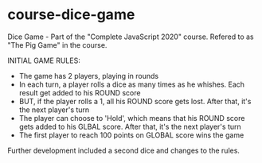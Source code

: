 # course-dice-game
Dice Game - Part of the "Complete JavaScript 2020" course.
Refered to as "The Pig Game" in the course.

INITIAL GAME RULES:

- The game has 2 players, playing in rounds
- In each turn, a player rolls a dice as many times as he whishes. Each result get added to his ROUND score
- BUT, if the player rolls a 1, all his ROUND score gets lost. After that, it's the next player's turn
- The player can choose to 'Hold', which means that his ROUND score gets added to his GLBAL score. 
  After that, it's the next player's turn
- The first player to reach 100 points on GLOBAL score wins the game

Further development included a second dice and changes to the rules.
